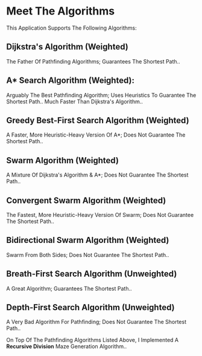 # Meet The Algorithms
This Application Supports The Following Algorithms:

## Dijkstra's Algorithm (Weighted)
The Father Of Pathfinding Algorithms; Guarantees The Shortest Path..

## A* Search Algorithm (Weighted):
Arguably The Best Pathfinding Algorithm; Uses Heuristics To Guarantee The Shortest Path.. Much Faster Than Dijkstra's Algorithm..

## Greedy Best-First Search Algorithm (Weighted)
A Faster, More Heuristic-Heavy Version Of A*; Does Not Guarantee The Shortest Path..

## Swarm Algorithm (Weighted)
A Mixture Of Dijkstra's Algorithm & A*; Does Not Guarantee The Shortest Path..

## Convergent Swarm Algorithm (Weighted)
The Fastest, More Heuristic-Heavy Version Of Swarm; Does Not Guarantee The Shortest Path..

## Bidirectional Swarm Algorithm (Weighted)
Swarm From Both Sides; Does Not Guarantee The Shortest Path..

## Breath-First Search Algorithm (Unweighted)
A Great Algorithm; Guarantees The Shortest Path..

## Depth-First Search Algorithm (Unweighted)
A Very Bad Algorithm For Pathfinding; Does Not Guarantee The Shortest Path..

On Top Of The Pathfinding Algorithms Listed Above, I Implemented A **Recursive Division** Maze Generation Algorithm..